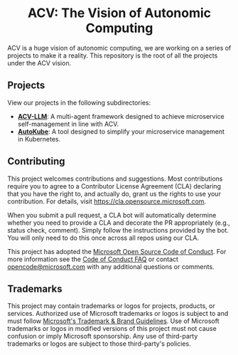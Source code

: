 <h1 align="center">
    <b>ACV: The Vision of Autonomic Computing</b>
</h1>

ACV is a huge vision of autonomic computing, we are working on a series of projects to make it a reality. This repository is the root of all the projects under the ACV vision.

## Projects
View our projects in the following subdirectories:
- [**ACV-LLM**](ACV-LLM/README.md): A multi-agent framework designed to achieve microservice self-management in line with ACV.
- [**AutoKube**](AutoKube/README.md): A tool designed to simplify your microservice management in Kubernetes.

## Contributing

This project welcomes contributions and suggestions.  Most contributions require you to agree to a
Contributor License Agreement (CLA) declaring that you have the right to, and actually do, grant us
the rights to use your contribution. For details, visit https://cla.opensource.microsoft.com.

When you submit a pull request, a CLA bot will automatically determine whether you need to provide
a CLA and decorate the PR appropriately (e.g., status check, comment). Simply follow the instructions
provided by the bot. You will only need to do this once across all repos using our CLA.

This project has adopted the [Microsoft Open Source Code of Conduct](https://opensource.microsoft.com/codeofconduct/).
For more information see the [Code of Conduct FAQ](https://opensource.microsoft.com/codeofconduct/faq/) or
contact [opencode@microsoft.com](mailto:opencode@microsoft.com) with any additional questions or comments.

## Trademarks

This project may contain trademarks or logos for projects, products, or services. Authorized use of Microsoft trademarks or logos is subject to and must follow [Microsoft's Trademark & Brand Guidelines](https://www.microsoft.com/en-us/legal/intellectualproperty/trademarks/usage/general).
Use of Microsoft trademarks or logos in modified versions of this project must not cause confusion or imply Microsoft sponsorship.
Any use of third-party trademarks or logos are subject to those third-party's policies.
